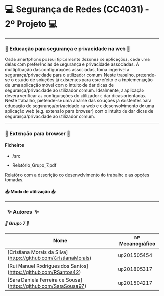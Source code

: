 # :computer: Segurança de Redes (CC4031) - 2º Projeto :computer:

------------------------------------------------------------------------

### :school: Educação para segurança e privacidade na web :school:
Cada smartphone possui tipicamente dezenas de aplicações, cada uma delas com preferências de segurança e privacidade associadas. A multiplicação das configurações associadas, torna ingerível a segurança/privacidade para o utilizador comum. Neste trabalho, pretende-se o estudo de soluções já existentes para este efeito e a implementação de uma aplicação móvel com o intuito de dar dicas de segurança/privacidade ao utilizador comum. Idealmente, a aplicação deverá verificar as configurações do utilizador e dar dicas orientadas.
Neste trabalho, pretende-se uma análise das soluções já existentes para educação de segurança/privacidade na web e o desenvolvimento de uma aplicação web (e.g. extensão para browser) com o intuito de dar dicas de segurança/privacidade ao utilizador comum.

------------------------------------------------------------------------

### :fox_face: Extenção para browser :fox_face:

#### Ficheiros

* /src

* Relatório_Grupo_7.pdf

Relatório com a descrição do desenvolvimento do trabalho e as opções tomadas.

#### :inbox_tray: Modo de utilização :inbox_tray:


------------------------------------------------------------------------

### &nbsp; :sparkles: Autores&nbsp; :sparkles:

##### :busts_in_silhouette: Grupo 7 :busts_in_silhouette:

| Nome                                                              | Nº Mecanográfico   |
| ------------------------------------------------------------------| -------------------|
| [Cristiana Morais da Silva] (https://github.com/CristianaMorais)  | up201505454        | 
| [Rui Manuel Rodrigues dos Santos] (https://github.com/RSantos42)  | up201805317        |
| [Sara Daniela Ferreira de Sousa] (https://github.com/SaraSousa97) | up201504217        |

